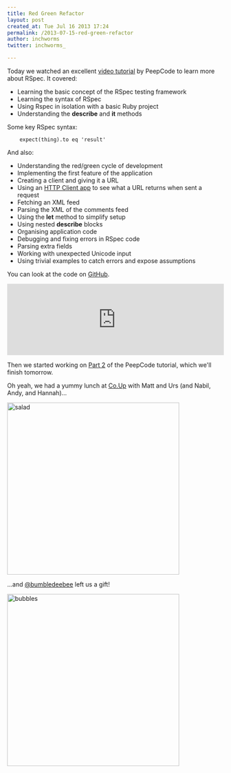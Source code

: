 ```yaml
---
title: Red Green Refactor
layout: post
created_at: Tue Jul 16 2013 17:24
permalink: /2013-07-15-red-green-refactor
author: inchworms
twitter: inchworms_

---
```


Today we watched an excellent [video tutorial](https://peepcode.com/products/rspec-i) by PeepCode to learn more about RSpec. It covered:
		
+ Learning the basic concept of the RSpec testing framework
+ Learning the syntax of RSpec
+ Using Rspec in isolation with a basic Ruby project
+ Understanding the **describe** and **it** methods

Some key RSpec syntax:

		expect(thing).to eq 'result'	

And also:	

- Understanding the red/green cycle of development
- Implementing the first feature of the application
- Creating a client and giving it a URL
- Using an [HTTP Client app](https://plus.google.com/104025798250320128549/posts) to see what a URL returns when sent a request
- Fetching an XML feed
- Parsing the XML of the comments feed
- Using the **let** method to simplify setup
- Using nested **describe** blocks
- Organising application code
- Debugging and fixing errors in RSpec code
- Parsing extra fields
- Working with unexpected Unicode input
- Using trivial examples to catch errors and expose assumptions

You can look at the code on [GitHub](https://github.com/inchworms/tutorial_commentsdashboard).

<iframe width="100%" height="166" scrolling="no" frameborder="no" src="https://w.soundcloud.com/player/?url=http%3A%2F%2Fapi.soundcloud.com%2Ftracks%2F101281977&amp;color=ff6600&amp;auto_play=false&amp;show_artwork=false"></iframe>

Then we started working on [Part 2](https://peepcode.com/products/rspec-ii) of the PeepCode tutorial, which we'll finish tomorrow.

Oh yeah, we had a yummy lunch at [Co.Up](http:co-up.de) with Matt and Urs (and Nabil, Andy, and Hannah)...

<img src ="/inchworms/images/salad.jpg" alt="salad" width="400">

...and [@bumbledeebee](https://twitter.com/bumbledebee) left us a gift!

<img src ="/inchworms/images/bubbles.jpg" alt="bubbles" width="400">








